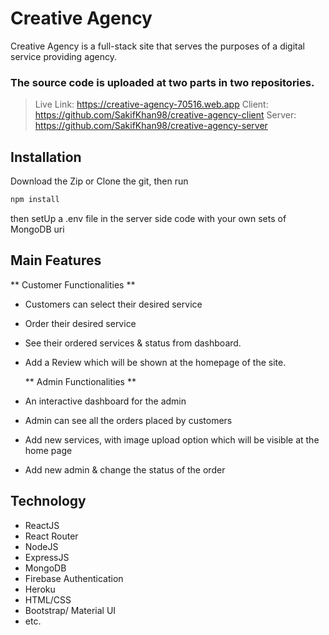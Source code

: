 # Creative Agency

Creative Agency is a full-stack site that serves the purposes of a digital service providing agency.

### The source code is uploaded at two parts in two repositories.

> Live Link: https://creative-agency-70516.web.app
> Client: https://github.com/SakifKhan98/creative-agency-client
> Server: https://github.com/SakifKhan98/creative-agency-server

## Installation

Download the Zip or Clone the git, then run

```bash
npm install
```

then setUp a .env file in the server side code with your own sets of MongoDB uri


## Main Features
  
  
  ** Customer Functionalities **
- Customers can select their desired service
- Order their desired service
- See their ordered services & status from dashboard. 
- Add a Review which will be shown at the homepage of the site.

  ** Admin Functionalities **
- An interactive dashboard for the admin
- Admin can see all the orders placed by customers
- Add new services, with image upload option which will be visible
  at the home page
- Add new admin & change the status of the order


## Technology
 - ReactJS
 - React Router
 - NodeJS
 - ExpressJS
 - MongoDB
 - Firebase Authentication
 - Heroku
 - HTML/CSS
 - Bootstrap/ Material UI
 - etc.
